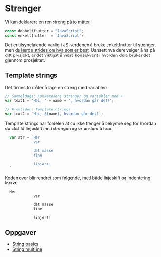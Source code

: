 # Strenger

Vi kan deklarere en ren streng på to måter:
```javascript
const dobbeltfnutter = "JavaScript";
const enkeltfnutter  = 'JavaScript';
```

Det er tilsynelatende vanlig i JS-verdenen å bruke enkeltfnutter til strenger, men [de lærde strides om hva som er best](https://stackoverflow.com/questions/242813/when-to-use-double-or-single-quotes-in-javascript). Uansett hva dere velger å ha på ditt prosjekt, er det viktigst å være konsekvent i hvordan dere bruker det gjennom prosjektet.

## Template strings
Det finnes to måter å lage en streng med variabler:
```javascript
// Gammeldags: Konkatenere strenger og variabler med +
var text1 = 'Hei, ' + name + ', hvordan går det?';

// Fremtiden: Template strings
var text2 = `Hei, ${name}, hvordan går det?`;
```
Template strings har fordelen at du ikke trenger å bekymre deg for hvordan du skal få linjeskift inn i strengen og er enklere å lese.

```javascript
  var str = `Her
             var

             det masse
             fine

             linjer!!
  `
```
Koden over blir rendret som følgende, med både linjeskift og indentering intakt:

```text
  Her
             var

             det masse
             fine

             linjer!!
```

## Oppgaver
* [String basics](https://jsbin.com/mocopic/1/edit?js,output)
* [String multiline](https://jsbin.com/rafesak/1/edit?js,output)
